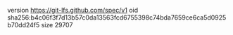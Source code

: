 version https://git-lfs.github.com/spec/v1
oid sha256:b4c06f3f7d13b57c0da13563fcd6755398c74bda7659ce6ca5d0925b70dd24f5
size 29707
